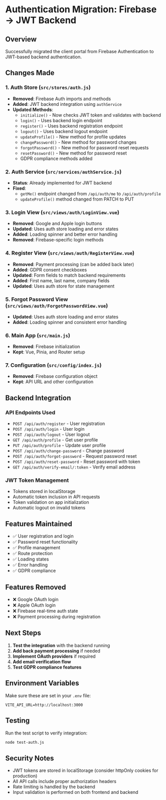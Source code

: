 # Authentication Migration: Firebase → JWT Backend

## Overview
Successfully migrated the client portal from Firebase Authentication to JWT-based backend authentication.

## Changes Made

### 1. Auth Store (`src/stores/auth.js`)
- **Removed**: Firebase Auth imports and methods
- **Added**: JWT backend integration using `authService`
- **Updated Methods**:
  - `initialize()` - Now checks JWT token and validates with backend
  - `login()` - Uses backend login endpoint
  - `register()` - Uses backend registration endpoint
  - `logout()` - Uses backend logout endpoint
  - `updateProfile()` - New method for profile updates
  - `changePassword()` - New method for password changes
  - `forgotPassword()` - New method for password reset requests
  - `resetPassword()` - New method for password reset
  - GDPR compliance methods added

### 2. Auth Service (`src/services/authService.js`)
- **Status**: Already implemented for JWT backend
- **Fixed**: 
  - `getMe()` endpoint changed from `/api/auth/me` to `/api/auth/profile`
  - `updateProfile()` method changed from PATCH to PUT

### 3. Login View (`src/views/auth/LoginView.vue`)
- **Removed**: Google and Apple login buttons
- **Updated**: Uses auth store loading and error states
- **Added**: Loading spinner and better error handling
- **Removed**: Firebase-specific login methods

### 4. Register View (`src/views/auth/RegisterView.vue`)
- **Removed**: Payment processing (can be added back later)
- **Added**: GDPR consent checkboxes
- **Updated**: Form fields to match backend requirements
- **Added**: First name, last name, company fields
- **Updated**: Uses auth store for state management

### 5. Forgot Password View (`src/views/auth/ForgotPasswordView.vue`)
- **Updated**: Uses auth store loading and error states
- **Added**: Loading spinner and consistent error handling

### 6. Main App (`src/main.js`)
- **Removed**: Firebase initialization
- **Kept**: Vue, Pinia, and Router setup

### 7. Configuration (`src/config/index.js`)
- **Removed**: Firebase configuration object
- **Kept**: API URL and other configuration

## Backend Integration

### API Endpoints Used
- `POST /api/auth/register` - User registration
- `POST /api/auth/login` - User login
- `POST /api/auth/logout` - User logout
- `GET /api/auth/profile` - Get user profile
- `PUT /api/auth/profile` - Update user profile
- `POST /api/auth/change-password` - Change password
- `POST /api/auth/forgot-password` - Request password reset
- `POST /api/auth/reset-password` - Reset password with token
- `GET /api/auth/verify-email/:token` - Verify email address

### JWT Token Management
- Tokens stored in localStorage
- Automatic token inclusion in API requests
- Token validation on app initialization
- Automatic logout on invalid tokens

## Features Maintained
- ✅ User registration and login
- ✅ Password reset functionality
- ✅ Profile management
- ✅ Route protection
- ✅ Loading states
- ✅ Error handling
- ✅ GDPR compliance

## Features Removed
- ❌ Google OAuth login
- ❌ Apple OAuth login
- ❌ Firebase real-time auth state
- ❌ Payment processing during registration

## Next Steps
1. **Test the integration** with the backend running
2. **Add back payment processing** if needed
3. **Implement OAuth providers** if required
4. **Add email verification flow**
5. **Test GDPR compliance features**

## Environment Variables
Make sure these are set in your `.env` file:
```
VITE_API_URL=http://localhost:3000
```

## Testing
Run the test script to verify integration:
```bash
node test-auth.js
```

## Security Notes
- JWT tokens are stored in localStorage (consider httpOnly cookies for production)
- All API calls include proper authorization headers
- Rate limiting is handled by the backend
- Input validation is performed on both frontend and backend 